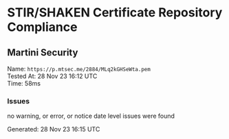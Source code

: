 # STIR/SHAKEN Certificate Repository Compliance

## Martini Security

Name: `https://p.mtsec.me/2884/MLq2kGHSeWta.pem`\
Tested At: 28 Nov 23 16:12 UTC\
Time: 58ms

### Issues

no warning, or error, or notice date level issues were found

Generated: 28 Nov 23 16:15 UTC